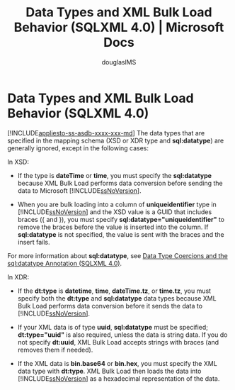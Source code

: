 ﻿---
title: "Data Types and XML Bulk Load Behavior (SQLXML 4.0) | Microsoft Docs"
ms.custom: ""
ms.date: "03/14/2017"
ms.prod: "sql-non-specified"
ms.prod_service: "database-engine, sql-database"
ms.service: ""
ms.component: "sqlxml"
ms.reviewer: ""
ms.suite: "sql"
ms.technology: 
  - "dbe-xml"
ms.tgt_pltfrm: ""
ms.topic: "reference"
helpviewer_keywords: 
  - "bulk load [SQLXML], data types"
  - "data types [SQLXML], XML Bulk Load"
  - "XML Bulk Load [SQLXML], data types"
ms.assetid: d1ac1939-1f6c-4398-b7a7-a79ca608a4f1
caps.latest.revision: 20
author: "douglaslMS"
ms.author: "douglasl"
manager: "craigg"
ms.workload: "Inactive"
monikerRange: "= azuresqldb-current || >= sql-server-2016 || = sqlallproducts-allversions"
---
# Data Types and XML Bulk Load Behavior (SQLXML 4.0)
[!INCLUDE[appliesto-ss-asdb-xxxx-xxx-md](../../../includes/appliesto-ss-asdb-xxxx-xxx-md.md)]
  The data types that are specified in the mapping schema (XSD or XDR type and **sql:datatype**) are generally ignored, except in the following cases:  
  
 In XSD:  
  
-   If the type is **dateTime** or **time**, you must specify the **sql:datatype** because XML Bulk Load performs data conversion before sending the data to Microsoft [!INCLUDE[ssNoVersion](../../../includes/ssnoversion-md.md)].  
  
-   When you are bulk loading into a column of **uniqueidentifier** type in [!INCLUDE[ssNoVersion](../../../includes/ssnoversion-md.md)] and the XSD value is a GUID that includes braces ({ and }), you must specify **sql:datatype="uniqueidentifier"** to remove the braces before the value is inserted into the column. If **sql:datatype** is not specified, the value is sent with the braces and the insert fails.  
  
 For more information about **sql:datatype**, see [Data Type Coercions and the sql:datatype Annotation &#40;SQLXML 4.0&#41;](../../../relational-databases/sqlxml-annotated-xsd-schemas-using/data-type-coercions-and-the-sql-datatype-annotation-sqlxml-4-0.md).  
  
 In XDR:  
  
-   If the **dt:type** is **datetime**, **time**, **dateTime.tz**, or **time.tz**, you must specify both the **dt:type** and **sql:datatype** data types because XML Bulk Load performs data conversion before it sends the data to [!INCLUDE[ssNoVersion](../../../includes/ssnoversion-md.md)].  
  
-   If your XML data is of type **uuid**, **sql:datatype** must be specified; **dt:type="uuid"** is also required, unless the data is string data. If you do not specify **dt:uuid**, XML Bulk Load accepts strings with braces (and removes them if needed).  
  
-   If the XML data is **bin.base64** or **bin.hex**, you must specify the XML data type with **dt:type**. XML Bulk Load then loads the data into [!INCLUDE[ssNoVersion](../../../includes/ssnoversion-md.md)] as a hexadecimal representation of the data.  
  
  
